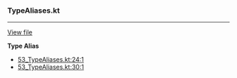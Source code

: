 ### TypeAliases.kt
---
[View file](files/53_TypeAliases.kt)

**Type Alias**

 - [53_TypeAliases.kt:24:1](files/53_TypeAliases.kt#L24)
 - [53_TypeAliases.kt:30:1](files/53_TypeAliases.kt#L30)
